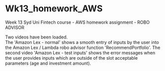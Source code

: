 # Wk13_homework_AWS
Week 13 Syd Uni Fintech course - AWS homework assignment - ROBO ADVISOR

Two videos have been loaded.  
The 'Amazon Lex - normal' shows a smooth entry of inputs by the user into the Amazon Lex / Lambda robo advisor function 'RecommendPortfolio'.
The second video 'Amazon Lex - test inputs' shows the error messages when the user provides inputs which are outside of the slot acceptable parameters (age and investment amount).

